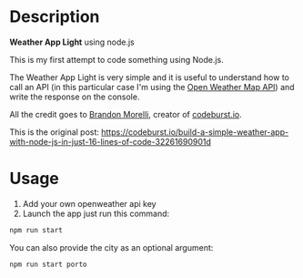 # Description
**Weather App Light** using node.js

This is my first attempt to code something using Node.js.

The Weather App Light is very simple and it is useful to understand how to call an API (in this particular case I'm using the [Open Weather Map API](https://openweathermap.org/api)) and write the response on the console.

All the credit goes to [Brandon Morelli](https://codeburst.io/@bmorelli25), creator of [codeburst.io](https://codeburst.io/).

This is the original post:
https://codeburst.io/build-a-simple-weather-app-with-node-js-in-just-16-lines-of-code-32261690901d

# Usage

1) Add your own openweather api key
2) Launch the app just run this command:
```bash
npm run start
```

You can also provide the city as an optional argument:
```bash
npm run start porto
```

